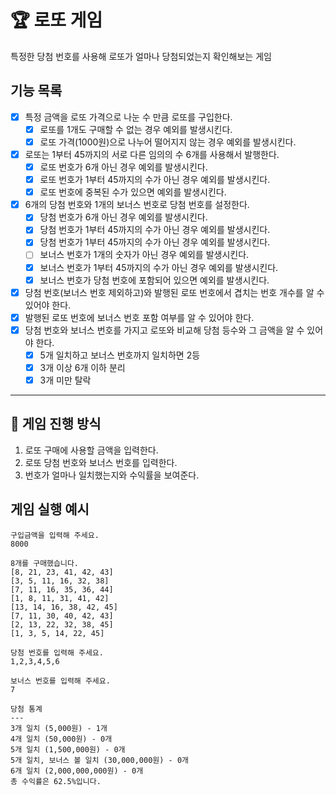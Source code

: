 # :trophy: 로또 게임

특정한 당첨 번호를 사용해 로또가 얼마나 당첨되었는지 확인해보는 게임

## 기능 목록

- [x] 특정 금액을 로또 가격으로 나눈 수 만큼 로또를 구입한다.
    - [x] 로또를 1개도 구매할 수 없는 경우 예외를 발생시킨다.
    - [x] 로또 가격(1000원)으로 나누어 떨어지지 않는 경우 예외를 발생시킨다.
- [x] 로또는 1부터 45까지의 서로 다른 임의의 수 6개를 사용해서 발행한다.
    - [x] 로또 번호가 6개 아닌 경우 예외를 발생시킨다.
    - [x] 로또 번호가 1부터 45까지의 수가 아닌 경우 예외를 발생시킨다.
    - [x] 로또 번호에 중복된 수가 있으면 예외를 발생시킨다.
- [x] 6개의 당첨 번호와 1개의 보너스 번호로 당첨 번호를 설정한다.
    - [x] 당첨 번호가 6개 아닌 경우 예외를 발생시킨다.
    - [x] 당첨 번호가 1부터 45까지의 수가 아닌 경우 예외를 발생시킨다.
    - [x] 당첨 번호가 1부터 45까지의 수가 아닌 경우 예외를 발생시킨다.
    - [ ] 보너스 번호가 1개의 숫자가 아닌 경우 예외를 발생시킨다.
    - [x] 보너스 번호가 1부터 45까지의 수가 아닌 경우 예외를 발생시킨다.
    - [x] 보너스 번호가 당첨 번호에 포함되어 있으면 예외를 발생시킨다.
- [x] 당첨 번호(보너스 번호 제외하고)와 발행된 로또 번호에서 겹치는 번호 개수를 알 수 있어야 한다.
- [x] 발행된 로또 번호에 보너스 번호 포함 여부를 알 수 있어야 한다.
- [x] 당첨 번호와 보너스 번호를 가지고 로또와 비교해 당첨 등수와 그 금액을 알 수 있어야 한다.
    - [x] 5개 일치하고 보너스 번호까지 일치하면 2등
    - [x] 3개 이상 6개 이하 분리
    - [x] 3개 미만 탈락

---

## :dart: 게임 진행 방식

1. 로또 구매에 사용할 금액을 입력한다.
2. 로또 당첨 번호와 보너스 번호를 입력한다.
3. 번호가 얼마나 일치했는지와 수익률을 보여준다.

## 게임 실행 예시

```
구입금액을 입력해 주세요.
8000

8개를 구매했습니다.
[8, 21, 23, 41, 42, 43] 
[3, 5, 11, 16, 32, 38] 
[7, 11, 16, 35, 36, 44] 
[1, 8, 11, 31, 41, 42] 
[13, 14, 16, 38, 42, 45] 
[7, 11, 30, 40, 42, 43] 
[2, 13, 22, 32, 38, 45] 
[1, 3, 5, 14, 22, 45]

당첨 번호를 입력해 주세요.
1,2,3,4,5,6

보너스 번호를 입력해 주세요.
7

당첨 통계
---
3개 일치 (5,000원) - 1개
4개 일치 (50,000원) - 0개
5개 일치 (1,500,000원) - 0개
5개 일치, 보너스 볼 일치 (30,000,000원) - 0개
6개 일치 (2,000,000,000원) - 0개
총 수익률은 62.5%입니다.
```